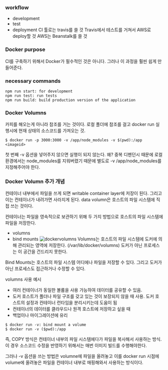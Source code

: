 ### workflow
- development
- test
- deployment
CI 툴로는 travis를 쓸 것
Travis에서 테스트를 거쳐서 AWS로 deploy할 것
AWS는 Beanstalk를 쓸 것

### Docker purpose
CI를 구축하기 위해서 Docker가 필수적인 것은 아니다. 그러나 이 과정을 훨씬 쉽게 만들어준다.

### necessary commands
```
npm run start: for development
npm run test: run tests
npm run build: build production version of the application
```

### Docker Volumns
카피를 해오는게 아니라 참조를 거는 것이다. 로컬 폴더에 참조를 걸고 docker run  실행시에 현재 상태의 소스코드를 가져오는 것.

```
$ docker run -p 3000:3000 -v /app/node_modules -v $(pwd):/app <imageid>
```
첫 번째 -v 옵션을 넣어주지 않으면 실행이 되지 않는다. 왜? 중복 디펜던시 때문에 로컬 환경에서는 node_modules를 지워버렸기 때문에 별도로 -v /app/node_modules를 지정해주어야 한다.

### Docker Volumn 추가 개념
컨테이너 내부에서 파일을 쓰게 되면 writable container layer에 저장이 된다. 그리고 이는 컨테이너가 내려가면 사라지게 된다. data volumn은 호스트의 파일 시스템에 직접 쓰는 것이다.  

컨테이너는 파일을 영속적으로 보관하기 위해 두 가지 방법으로 호스트의 파일 시스템에 파일을 저장한다.
- volumns
- bind mounts
![dockervolumns](../../images/dockervolumns.png)
Volumns는 호스트의 파일 시스템에 도커에 의해 관리되는 영역에 저장한다. (/var/lib/docker/volumns) 도커가 아닌 프로세스는 이 공간을 건드리지 못한다.  

Bind Mounts는 호스트의 파일 시스템 어디에나 파일을 저장할 수 있다. 그리고 도커가 아닌 프로세스도 접근하거나 수정할 수 있다.

volumns 사용 예시
- 여러 컨테이너가 동일한 볼륨을 사용 가능하여 데이터를 공유할 수 있음.
- 도커 호스트가 폴더나 파일 구조를 갖고 있는 것이 보장되지 않을 때 사용. 도커 호스트의 설정과 컨테이너 런타임을 분리시키는데 도움이 됨
- 컨테이너의 데이터를 클라우드나 원격 호스트에 저장하고 싶을 때
- 백업이나 마이그레이션에 유리

```
$ docker run -v: bind mount a volume
$ docker run -v ($pwd):/app
```
즉, COPY 방식은 컨테이너 내부의 파일 시스템에다가 파일을 복사해서 사용하는 방식. 이 경우 소스코드 수정을 반영하기 위해서는 매번 이미지 빌드를 수행해야한다.

그러나 -v 옵션을 쓰는 방법은 volumne에 파일을 올려놓고 이를 docker run 시점에 volume에 올려놓은 파일을 컨테이너 내부로 매핑해와서 사용하는 방식이다.
